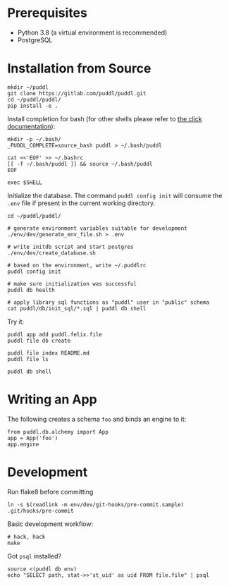 # Prerequisites
- Python 3.8 (a virtual environment is recommended)
- PostgreSQL


# Installation from Source
```
mkdir ~/puddl
git clone https://gitlab.com/puddl/puddl.git
cd ~/puddl/puddl/
pip install -e .
```

Install completion for bash (for other shells please refer to [the click
documentation][click-completion]):
```
mkdir -p ~/.bash/
_PUDDL_COMPLETE=source_bash puddl > ~/.bash/puddl

cat <<'EOF' >> ~/.bashrc
[[ -f ~/.bash/puddl ]] && source ~/.bash/puddl
EOF

exec $SHELL
```
[click-completion]: https://click.palletsprojects.com/en/7.x/bashcomplete/#activation-script

Initialize the database. The command `puddl config init` will consume the `.env`
file if present in the current working directory.
```
cd ~/puddl/puddl/

# generate environment variables suitable for development
./env/dev/generate_env_file.sh > .env

# write initdb script and start postgres
./env/dev/create_database.sh

# based on the environment, write ~/.puddlrc
puddl config init

# make sure initialization was successful
puddl db health

# apply library sql functions as "puddl" user in "public" schema
cat puddl/db/init_sql/*.sql | puddl db shell
```

Try it:
```
puddl app add puddl.felix.file
puddl file db create

puddl file index README.md
puddl file ls

puddl db shell
```


# Writing an App
The following creates a schema `foo` and binds an engine to it:
```
from puddl.db.alchemy import App
app = App('foo')
app.engine
```


# Development
Run flake8 before committing
```
ln -s $(readlink -m env/dev/git-hooks/pre-commit.sample) .git/hooks/pre-commit
```

Basic development workflow:
```
# hack, hack
make
```

Got `psql` installed?
```
source <(puddl db env)
echo "SELECT path, stat->>'st_uid' as uid FROM file.file" | psql
```
